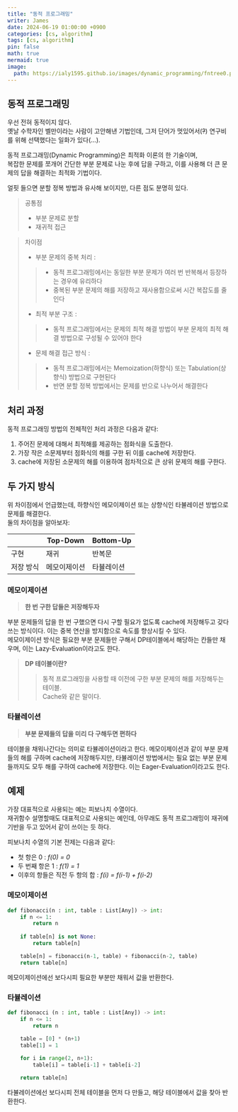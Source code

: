 ```yaml
---
title: "동적 프로그래밍"
writer: James
date: 2024-06-19 01:00:00 +0900
categories: [cs, algorithm]
tags: [cs, algorithm]
pin: false
math: true
mermaid: true
image:
  path: https://ialy1595.github.io/images/dynamic_programming/fntree0.png#center75
---
```


## 동적 프로그래밍

우선 전혀 동적이지 않다.  
옛날 수학자인 벨만이라는 사람이 고안해낸 기법인데, 그저 단어가 멋있어서(~~?~~) 연구비를 위해 선택했다는 일화가 있다(...).

동적 프로그래밍(Dynamic Programming)은 최적화 이론의 한 기술이며,  
복잡한 문제를 쪼개어 간단한 부분 문제로 나눈 후에 답을 구하고, 이를 사용해 더 큰 문제의 답을 해결하는 최적화 기법이다.  

얼핏 들으면 분할 정복 방법과 유사해 보이지만, 다른 점도 분명히 있다.  

> 공통점
> - 부분 문제로 분할 
> - 재귀적 접근

> 차이점
> - 부분 문제의 중복 처리 :
>> - 동적 프로그래밍에서는 동일한 부분 문제가 여러 번 반복해서 등장하는 경우에 유리하다
>> - 중복된 부분 문제의 해를 저장하고 재사용함으로써 시간 복잡도를 줄인다
> - 최적 부분 구조 : 
>> - 동적 프로그래밍에서는 문제의 최적 해결 방법이 부분 문제의 최적 해결 방법으로 구성될 수 있어야 한다
> - 문제 해결 접근 방식 :
>> - 동적 프로그래밍에서는 Memoization(하향식) 또는 Tabulation(상향식) 방법으로 구현된다
>> - 반면 분할 정복 방법에서는 문제를 반으로 나누어서 해결한다

## 처리 과정  

동적 프로그래밍 방법의 전체적인 처리 과정은 다음과 같다:  

1. 주어진 문제에 대해서 최적해를 제공하는 점화식을 도출한다.  
2. 가장 작은 소문제부터 점화식의 해를 구한 뒤 이를 cache에 저장한다.  
3. cache에 저장된 소문제의 해를 이용하여 점차적으로 큰 상위 문제의 해를 구한다.  

## 두 가지 방식

위 차이점에서 언급했는데, 하향식인 메모이제이션 또는 상향식인 타뷸레이션 방법으로 문제를 해결한다.  
둘의 차이점을 알아보자:  

| | Top-Down | Bottom-Up |
|---|---|---|
|구현 |재귀|반복문|
| 저장 방식 | 메모이제이션 | 타뷸레이션 |

### 메모이제이션 

> **한 번 구한 답들은 저장해두자**

부분 문제들의 답을 한 번 구했으면 다시 구할 필요가 없도록 cache에 저장해두고 갖다 쓰는 방식이다. 이는 중복 연산을 방지함으로 속도를 향상시킬 수 있다.  
메모이제이션 방식은 필요한 부분 문제들만 구해서 DP테이블에서 해당하는 칸들만 채우며, 이는 Lazy-Evaluation이라고도 한다.  

> **DP 테이블이란?**
>> 동적 프로그래밍을 사용할 때 이전에 구한 부분 문제의 해를 저장해두는 테이블.   
>> Cache와 같은 말이다.  

### 타뷸레이션

> **부분 문제들의 답을 미리 다 구해두면 편하다**

테이블을 채워나간다는 의미로 타뷸레이션이라고 한다. 메모이제이션과 같이 부분 문제들의 해를 구하며 cache에 저장해두지만, 타뷸레이션 방법에서는 필요 없는 부분 문제들까지도 모두 해를 구하여 cache에 저장한다. 이는 Eager-Evaluation이라고도 한다.  

## 예제 

가장 대표적으로 사용되는 예는 피보나치 수열이다.  
재귀함수 설명할때도 대표적으로 사용되는 예인데, 아무래도 동적 프로그래밍이 재귀에 기반을 두고 있어서 같이 쓰이는 듯 하다.  

피보나치 수열의 기본 전제는 다음과 같다: 

- 첫 항은 0 : *f(0) = 0*
- 두 번째 항은 1 : *f(1) = 1*
- 이후의 항들은 직전 두 항의 합 : *f(i) = f(i-1) + f(i-2)*

### 메모이제이션

```python
def fibonacci(n : int, table : List[Any]) -> int:
    if n <= 1:
        return n
    
    if table[n] is not None:
        return table[n]

    table[n] = fibonacci(n-1, table) + fibonacci(n-2, table)
    return table[n]
```

메모이제이션에선 보다시피 필요한 부분만 채워서 값을 반환한다.  

### 타뷸레이션

```python
def fibonacci (n : int, table : List[Any]) -> int:
    if n <= 1:
        return n
    
    table = [0] * (n+1)
    table[1] = 1 

    for i in range(2, n+1):
        table[i] = table[i-1] + table[i-2]

    return table[n]
```

타뷸레이션에선 보다시피 전체 테이블을 먼저 다 만들고, 해당 테이블에서 값을 찾아 반환한다.  

